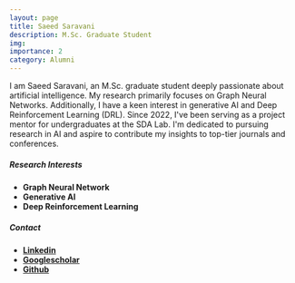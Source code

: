 ```yaml
---
layout: page
title: Saeed Saravani
description: M.Sc. Graduate Student
img: 
importance: 2
category: Alumni
---
```


I am Saeed Saravani, an M.Sc. graduate student deeply passionate about artificial intelligence. My research primarily focuses on Graph Neural Networks. Additionally, I have a keen interest in generative AI and Deep Reinforcement Learning (DRL). Since 2022, I've been serving as a project mentor for undergraduates at the SDA Lab. I'm dedicated to pursuing research in AI and aspire to contribute my insights to top-tier journals and conferences.

##### Research Interests
- **Graph Neural Network**
- **Generative AI**
- **Deep Reinforcement Learning**

##### Contact
- [**Linkedin**]( https://www.linkedin.com/in/saeed-saravani/)
- [**Googlescholar**](https://scholar.google.com/citations?hl=en&user=IIQ1XmQAAAAJ&view_op=list_works&sortby=pubdate)
- [**Github**](https://github.com/SaeedSaravani)




